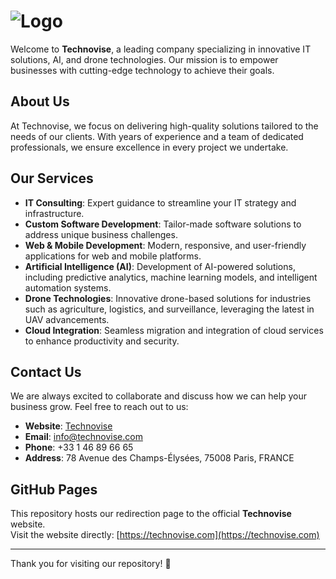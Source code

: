 # ![Logo](logo.png)

Welcome to **Technovise**, a leading company specializing in innovative IT solutions, AI, and drone technologies. Our mission is to empower businesses with cutting-edge technology to achieve their goals.

## About Us
At Technovise, we focus on delivering high-quality solutions tailored to the needs of our clients. With years of experience and a team of dedicated professionals, we ensure excellence in every project we undertake.

## Our Services
- **IT Consulting**: Expert guidance to streamline your IT strategy and infrastructure.
- **Custom Software Development**: Tailor-made software solutions to address unique business challenges.
- **Web & Mobile Development**: Modern, responsive, and user-friendly applications for web and mobile platforms.
- **Artificial Intelligence (AI)**: Development of AI-powered solutions, including predictive analytics, machine learning models, and intelligent automation systems.
- **Drone Technologies**: Innovative drone-based solutions for industries such as agriculture, logistics, and surveillance, leveraging the latest in UAV advancements.
- **Cloud Integration**: Seamless migration and integration of cloud services to enhance productivity and security.

## Contact Us
We are always excited to collaborate and discuss how we can help your business grow. Feel free to reach out to us:

- **Website**: [Technovise](https://technovise.com)
- **Email**: info@technovise.com
- **Phone**: +33 1 46 89 66 65
- **Address**: 78 Avenue des Champs-Élysées, 75008 Paris, FRANCE

## GitHub Pages
This repository hosts our redirection page to the official **Technovise** website.  
Visit the website directly: [https://technovise.com](https://technovise.com)

---

Thank you for visiting our repository! 🚀
